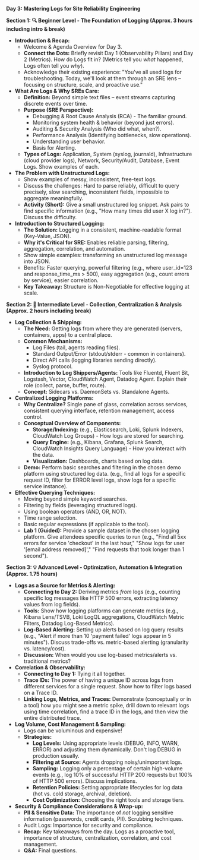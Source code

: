 **Day 3: Mastering Logs for Site Reliability Engineering**

**Section 1: 🔍 Beginner Level \- The Foundation of Logging (Approx. 3 hours including intro & break)**

* **Introduction & Recap:**  
  * Welcome & Agenda Overview for Day 3\.  
  * **Connect the Dots:** Briefly revisit Day 1 (Observability Pillars) and Day 2 (Metrics). How do Logs fit in? (Metrics tell you *what* happened, Logs often tell you *why*).  
  * Acknowledge their existing experience: "You've all used logs for troubleshooting. Today, we'll look at them through an SRE lens – focusing on structure, scale, and proactive use."  
* **What Are Logs & Why SREs Care:**  
  * **Definition:** Beyond simple text files – event streams capturing discrete events over time.  
  * **Purpose (SRE Perspective):**  
    * Debugging & Root Cause Analysis (RCA) \- The familiar ground.  
    * Monitoring system health & behavior (beyond just errors).  
    * Auditing & Security Analysis (Who did what, when?).  
    * Performance Analysis (Identifying bottlenecks, slow operations).  
    * Understanding user behavior.  
    * Basis for Alerting.  
  * **Types of Logs:** Application, System (syslog, journald), Infrastructure (cloud provider logs), Network, Security/Audit, Database, Event Logs. Show examples of each.  
* **The Problem with Unstructured Logs:**  
  * Show examples of messy, inconsistent, free-text logs.  
  * Discuss the challenges: Hard to parse reliably, difficult to query precisely, slow searching, inconsistent fields, impossible to aggregate meaningfully.  
  * **Activity (Short):** Give a small unstructured log snippet. Ask pairs to find specific information (e.g., "How many times did user X log in?"). Discuss the difficulty.  
* **Introduction to Structured Logging:**  
  * **The Solution:** Logging in a consistent, machine-readable format (Key-Value, JSON).  
  * **Why it's Critical for SRE:** Enables reliable parsing, filtering, aggregation, correlation, and automation.  
  * Show simple examples: transforming an unstructured log message into JSON.  
  * Benefits: Faster querying, powerful filtering (e.g., where user\_id=123 and response\_time\_ms \> 500), easy aggregation (e.g., count errors by service), easier correlation.  
  * **Key Takeaway:** Structure is Non-Negotiable for effective logging at scale.

**Section 2: 🧩 Intermediate Level \- Collection, Centralization & Analysis (Approx. 2 hours including break)**

* **Log Collection & Shipping:**  
  * **The Need:** Getting logs from where they are generated (servers, containers, apps) to a central place.  
  * **Common Mechanisms:**  
    * Log Files (tail, agents reading files).  
    * Standard Output/Error (stdout/stderr \- common in containers).  
    * Direct API calls (logging libraries sending directly).  
    * Syslog protocol.  
  * **Introduction to Log Shippers/Agents:** Tools like Fluentd, Fluent Bit, Logstash, Vector, CloudWatch Agent, Datadog Agent. Explain their role (collect, parse, buffer, route).  
  * **Concept:** Sidecars vs. DaemonSets vs. Standalone Agents.  
* **Centralized Logging Platforms:**  
  * **Why Centralize?** Single pane of glass, correlation across services, consistent querying interface, retention management, access control.  
  * **Conceptual Overview of Components:**  
    * **Storage/Indexing:** (e.g., Elasticsearch, Loki, Splunk Indexers, CloudWatch Log Groups) \- How logs are stored for searching.  
    * **Query Engine:** (e.g., Kibana, Grafana, Splunk Search, CloudWatch Insights Query Language) \- How you interact with the data.  
    * **Visualization:** Dashboards, charts based on log data.  
  * **Demo:** Perform basic searches and filtering in the chosen demo platform using structured log data. (e.g., find all logs for a specific request ID, filter for ERROR level logs, show logs for a specific service instance).  
* **Effective Querying Techniques:**  
  * Moving beyond simple keyword searches.  
  * Filtering by fields (leveraging structured logs).  
  * Using boolean operators (AND, OR, NOT).  
  * Time range selection.  
  * Basic regular expressions (if applicable to the tool).  
  * **Lab 1 (Guided):** Provide a sample dataset in the chosen logging platform. Give attendees specific queries to run (e.g., "Find all 5xx errors for service 'checkout' in the last hour," "Show logs for user '\[email address removed\]'," "Find requests that took longer than 1 second").

**Section 3: 💡 Advanced Level \- Optimization, Automation & Integration (Approx. 1.75 hours)**

* **Logs as a Source for Metrics & Alerting:**  
  * **Connecting to Day 2:** Deriving metrics *from* logs (e.g., counting specific log messages like HTTP 500 errors, extracting latency values from log fields).  
  * **Tools:** Show how logging platforms can generate metrics (e.g., Kibana Lens/TSVB, Loki LogQL aggregations, CloudWatch Metric Filters, Datadog Log-Based Metrics).  
  * **Log-Based Alerting:** Setting up alerts based on log query results (e.g., "Alert if more than 10 'payment failed' logs appear in 5 minutes"). Discuss trade-offs vs. metric-based alerting (granularity vs. latency/cost).  
  * **Discussion:** When would you use log-based metrics/alerts vs. traditional metrics?  
* **Correlation & Observability:**  
  * **Connecting to Day 1:** Tying it all together.  
  * **Trace IDs:** The power of having a unique ID across logs from different services for a single request. Show how to filter logs based on a Trace ID.  
  * **Linking Logs, Metrics, and Traces:** Demonstrate (conceptually or in a tool) how you might see a metric spike, drill down to relevant logs using time correlation, find a trace ID in the logs, and then view the entire distributed trace.  
* **Log Volume, Cost Management & Sampling:**  
  * Logs can be voluminous and expensive\!  
  * **Strategies:**  
    * **Log Levels:** Using appropriate levels (DEBUG, INFO, WARN, ERROR) and adjusting them dynamically. Don't log DEBUG in production usually.  
    * **Filtering at Source:** Agents dropping noisy/unimportant logs.  
    * **Sampling:** Logging only a percentage of certain high-volume events (e.g., log 10% of successful HTTP 200 requests but 100% of HTTP 500 errors). Discuss implications.  
    * **Retention Policies:** Setting appropriate lifecycles for log data (hot vs. cold storage, archival, deletion).  
    * **Cost Optimization:** Choosing the right tools and storage tiers.  
* **Security & Compliance Considerations & Wrap-up:**  
  * **PII & Sensitive Data:** The importance of *not* logging sensitive information (passwords, credit cards, PII). Scrubbing techniques.  
  * Audit Logs: Importance for security and compliance.  
  * **Recap:** Key takeaways from the day. Logs as a proactive tool, importance of structure, centralization, correlation, and cost management.  
  * **Q\&A:** Final questions.

